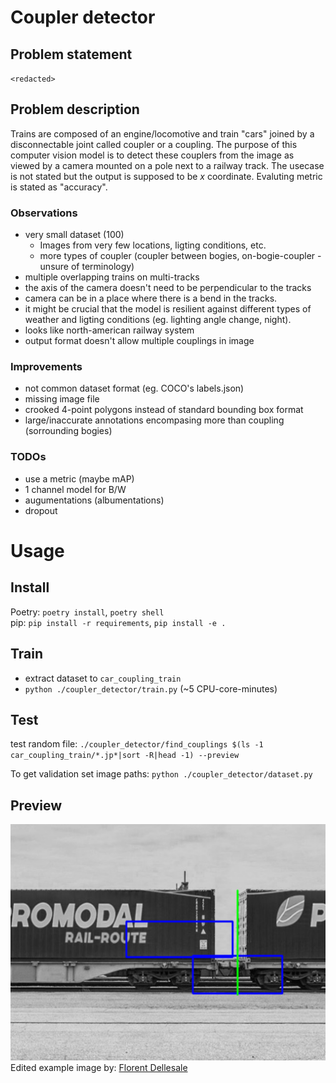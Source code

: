 # Coupler detector
## Problem statement
`<redacted>`

## Problem description
Trains are composed of an engine/locomotive and train "cars" joined by a disconnectable joint called coupler or a coupling. The purpose of this computer vision model is to detect these couplers from the image as viewed by a camera mounted on a pole next to a railway track. The usecase is not stated but the output is supposed to be _x_ coordinate. Evaluting metric is stated as "accuracy".

### Observations
- very small dataset (100)
    - Images from very few locations, ligting conditions, etc.
    - more types of coupler (coupler between bogies, on-bogie-coupler - unsure of terminology)
- multiple overlapping trains on multi-tracks
- the axis of the camera doesn't need to be perpendicular to the tracks
- camera can be in a place where there is a bend in the tracks.
- it might be crucial that the model is resilient against different types of weather and ligting conditions (eg. lighting angle change, night).
- looks like north-american railway system
- output format doesn't allow multiple couplings in image

### Improvements
 - not common dataset format (eg. COCO's labels.json)
 - missing image file
 - crooked 4-point polygons instead of standard bounding box format
 - large/inaccurate annotations encompasing more than coupling (sorrounding bogies)

### TODOs
 - use a metric (maybe mAP)
 - 1 channel model for B/W
 - augumentations (albumentations)
 - dropout

# Usage
## Install
Poetry: `poetry install`, `poetry shell`  
pip: `pip install -r requirements`, `pip install -e .`

## Train 
 - extract dataset to `car_coupling_train`
 - `python ./coupler_detector/train.py` (~5 CPU-core-minutes)

## Test
test random file:
`./coupler_detector/find_couplings $(ls -1 car_coupling_train/*.jp*|sort -R|head -1) --preview`

To get validation set image paths:
`python ./coupler_detector/dataset.py`

## Preview
![preview](Train_PROMODAL_det.png)
\
Edited example image by: [Florent Dellesale](https://commons.wikimedia.org/wiki/File:Train_PROMODAL.jpg)
